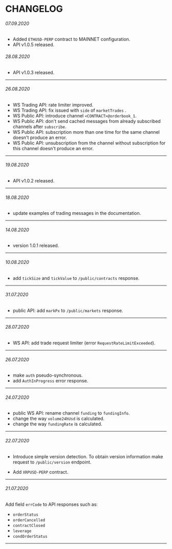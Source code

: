 # CHANGELOG

###### 07.09.2020

* Added `ETHUSD-PERP` contract to MAINNET configuration.
* API v1.0.5 released.

###### 28.08.2020

* API v1.0.3 released.

------

###### 26.08.2020

- WS Trading API: rate limiter improved.
- WS Trading API: fix issued with `side` of `marketTrades` .
- WS Public API: introduce channel `<CONTRACT>@orderbook_1`. 
- WS Public API: don't send cached messages from already subscribed channels after `subscribe`.
- WS Public API: subscription more than one time for the same channel doesn't produce an error.
- WS Public API: unsubscription from the channel without subscription for this channel doesn't produce an error.

------

###### 19.08.2020

- API v1.0.2 released.

------

###### 18.08.2020

- update examples of trading messages in the documentation.

------

###### 14.08.2020

- version 1.0.1 released.

------

###### 10.08.2020

- add `tickSize` and `tickValue` to `/public/contracts` response.

------

###### 31.07.2020

- public API: add `markPx` to `/public/markets` response.

------

###### 28.07.2020

- WS API: add trade request limiter (error `RequestRateLimitExceeded`).

------

###### 26.07.2020

- make `auth` pseudo-synchronous.
- add `AuthInProgress` error response.

------

###### 24.07.2020

- public WS API: rename channel `funding` to `fundingInfo`.
- change the way `volume24hUsd` is calculated.
- change the way `fundingRate` is calculated.

------

###### 22.07.2020

- Introduce simple version detection. To obtain version information make request to `/public/version` endpoint.

- Add `XRPUSD-PERP` contract.

------

###### 21.07.2020

Add field `errCode` to API responses such as:

- `orderStatus`
- `orderCancelled`
- `contractClosed`
- `leverage`
- `condOrderStatus`

------

